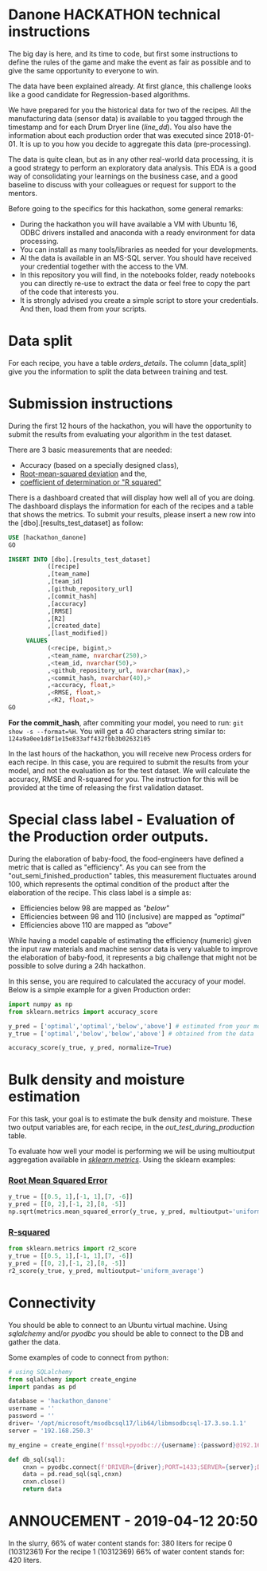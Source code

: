 
# Danone HACKATHON technical instructions

The big day is here, and its time to code, but first some instructions to define the rules of the game and make the event as fair as possible and to give the same opportunity to everyone to win.

The data have been explained already. At first glance, this challenge looks like a good candidate for Regression-based algorithms. 

We have prepared for you the historical data for two of the recipes. All the manufacturing data (sensor data) is available to you tagged through the timestamp and for each Drum Dryer line (*line_dd*). You also have the information about each production order that was executed since 2018-01-01. It is up to you how you decide to aggregate this data (pre-processing).

The data is quite clean, but as in any other real-world data processing, it is a good strategy to perform an exploratory data analysis. This EDA is a good way of consolidating your learnings on the business case, and a good baseline to discuss with your colleagues or request for support to the mentors.

Before going to the specifics for this hackathon, some general remarks:
- During the hackathon you will have available a VM with Ubuntu 16, ODBC drivers installed and anaconda with a ready environment for data processing.
- You can install as many tools/libraries as needed for your developments.
- Al the data is available in an MS-SQL server. You should have received your credential together with the access to the VM.
- In this repository you will find, in the notebooks folder, ready notebooks you can directly re-use to extract the data or feel free to copy the part of the code that interests you.
- It is strongly advised you create a simple script to store your credentials. And then, load them from your scripts.

# Data split

For each recipe, you have a table *orders_details*. The column [data_split] give you the information to split the data between training and test.

# Submission instructions

During the first 12 hours of the hackathon, you will have the opportunity to submit the results from evaluating your algorithm in the test dataset.

There are 3 basic measurements that are needed:
- Accuracy (based on a specially designed class),
- [Root-mean-squared deviation](https://en.wikipedia.org/wiki/Root-mean-square_deviation) and the,
- [coefficient of determination or "R squared"](https://en.wikipedia.org/wiki/Coefficient_of_determination)

There is a dashboard created that will display how well all of you are doing. The dashboard displays the information for each of the recipes and a table that shows the metrics. To submit your results, please insert a new row into the [dbo].[results_test_dataset] as follow:

```sql
USE [hackathon_danone]
GO

INSERT INTO [dbo].[results_test_dataset]
           ([recipe]
           ,[team_name]
           ,[team_id]
           ,[github_repository_url]
           ,[commit_hash]
           ,[accuracy]
           ,[RMSE]
           ,[R2]
           ,[created_date]
           ,[last_modified])
     VALUES
           (<recipe, bigint,>
           ,<team_name, nvarchar(250),>
           ,<team_id, nvarchar(50),>
           ,<github_repository_url, nvarchar(max),>
           ,<commit_hash, nvarchar(40),>
           ,<accuracy, float,>
           ,<RMSE, float,>
           ,<R2, float,>
GO
```
**For the commit_hash**, after commiting your model, you need to run: `git show -s --format=%H`. You will get a 40 characters string similar to: `124a9a0ee1d8f1e15e833aff432fbb3b02632105`

In the last hours of the hackathon, you will receive new Process orders for each recipe. In this case, you are required to submit the results from your model, and not the evaluation as for the test dataset. We will calculate the accuracy, RMSE and R-squared for you. The instruction for this will be provided at the time of releasing the first validation dataset.


# Special class label - Evaluation of the Production order outputs.

During the elaboration of baby-food, the food-engineers have defined a metric that is called as "efficiency". As you can see from the "out_semi_finished_production" tables, this measurement fluctuates around 100, which represents the optimal condition of the product after the elaboration of the recipe.
This class label is a simple as:
- Efficiencies below 98 are mapped as _"below"_
- Efficiencies between 98 and 110 (inclusive) are mapped as _"optimal"_
- Efficiencies above 110 are mapped as _"above"_

While having a model capable of estimating the efficiency (numeric) given the input raw materials and machine sensor data is very valuable to improve the elaboration of baby-food, it represents a big challenge that might not be possible to solve during a 24h hackathon.

In this sense, you are required to calculated the accuracy of your model. Below is a simple example for a given Production order:
```python
import numpy as np
from sklearn.metrics import accuracy_score

y_pred = ['optimal','optimal','below','above'] # estimated from your model
y_true = ['optimal','below','below','above'] # obtained from the data

accuracy_score(y_true, y_pred, normalize=True)
```

# Bulk density and moisture estimation

For this task, your goal is to estimate the bulk density and moisture. These two output variables are, for each recipe,  in the *out_test_during_production* table.

To evaluate how well your model is performing we will be using multioutput aggregation available in [*sklearn.metrics*](https://scikit-learn.org/stable/modules/model_evaluation.html). Using the sklearn examples:

### [Root Mean Squared Error](https://scikit-learn.org/stable/modules/generated/sklearn.metrics.mean_squared_error.html#sklearn.metrics.mean_squared_error)
```python
y_true = [[0.5, 1],[-1, 1],[7, -6]]
y_pred = [[0, 2],[-1, 2],[8, -5]]
np.sqrt(metrics.mean_squared_error(y_true, y_pred, multioutput='uniform_average'))
```
### [R-squared](https://scikit-learn.org/stable/modules/generated/sklearn.metrics.r2_score.html#sklearn.metrics.r2_score)
```python
from sklearn.metrics import r2_score
y_true = [[0.5, 1],[-1, 1],[7, -6]]
y_pred = [[0, 2],[-1, 2],[8, -5]]
r2_score(y_true, y_pred, multioutput='uniform_average') 
```

# Connectivity

You should be able to connect to an Ubuntu virtual machine. Using _sqlalchemy_ and/or _pyodbc_ you should be able to connect to the DB and gather the data.

Some examples of code to connect from python:

```python
# using SQLalchemy 
from sqlalchemy import create_engine
import pandas as pd

database = 'hackathon_danone'
username = ''
password = ''
driver= '/opt/microsoft/msodbcsql17/lib64/libmsodbcsql-17.3.so.1.1'
server = '192.168.250.3'

my_engine = create_engine(f'mssql+pyodbc://{username}:{password}@192.168.250.3:1433/{database}?driver={driver}', fast_executemany=True)

def db_sql(sql):
    cnxn = pyodbc.connect(f'DRIVER={driver};PORT=1433;SERVER={server};DATABASE={database};UID={username};PWD={password}')
    data = pd.read_sql(sql,cnxn)
    cnxn.close()    
    return data
```

# ANNOUCEMENT - 2019-04-12 20:50

In the slurry, 66% of water content stands for: 380 liters for recipe 0 (10312361)
For the recipe 1 (10312369) 66% of water content stands for: 420 liters.
